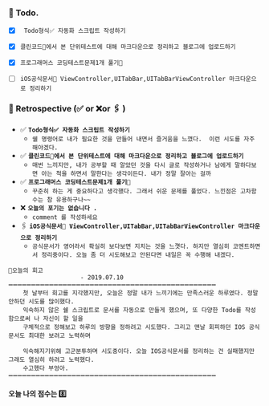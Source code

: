 ### 📌 Todo.

- [x] ` Todo형식✅ 자동화 스크립트 작성하기`
- [x] `클린코드📖에서 본 단위테스트에 대해 마크다운으로 정리하고 블로그에 업로드하기`
- [x] `프로그래머스 코딩테스트문제1개 풀기🔐 `
- [ ]  `iOS공식문서📱 ViewController,UITabBar,UITabBarViewController 마크다운으로 정리하기`


### 🧐 Retrospective (✅ or ❌or 🖇 ) 

- ✅  **`Todo형식✅ 자동화 스크립트 작성하기`**
   - `쉘 명령어로 내가 필요한 것을 만들어 내면서 즐거움을 느꼈다.  이런 시도를 자주 해야겠다.`
- ✅  **`클린코드📖에서 본 단위테스트에 대해 마크다운으로 정리하고 블로그에 업로드하기`**
   - `매번 느끼지만, 내가 공부할 때 알았던 것을 다시 글로 작성하거나 남에게 말하다보면 아는 척을 하면서 말한다는 생각이든다. 내가 정말 잘아는 걸까`
- ✅   **`프로그래머스 코딩테스트문제1개 풀기🔐`**
   - `꾸준히 하는 게 중요하다고 생각했다. 그래서 쉬운 문제를 풀었다. 느낀점은 고차함수는 참 유용하구나~~`
- ❌  **`오늘의 포기는 없습니다 .`**
   - `comment 를 작성하세요`
- 🖇  **`iOS공식문서📱 ViewController,UITabBar,UITabBarViewController 마크다운으로 정리하기`**
   - `공식문서가 영어라서 확실히 보다보면 지치는 것을 느꼇다. 하지만 열심히 코멘트하면서 정리중이다. 오늘 좀 더 시도해보고 안된다면 내일은 꼭 수행해 내겠다.`

```회고
💬오늘의 회고 
					- 2019.07.10
➖➖➖➖➖➖➖➖➖➖➖➖➖➖➖➖➖➖➖➖➖➖➖➖➖➖➖➖➖➖➖➖➖➖➖➖➖➖➖➖➖➖➖➖➖➖
	첫 날부터 회고를 지각했지만, 오늘은 정말 내가 느끼기에는 만족스러운 하루였다. 정말 안하던 시도를 많이했다.
	익숙하지 않은 쉘 스크립트로 문서를 자동으로 만들게 했으며, 또 다양한 Todo를 작성함으로써 나 자신이 할 일을 
	구체적으로 정해보고 하루의 방향을 정하려고 시도했다. 그리고 맨날 회피하던 IOS 공식문서도 최대한 보려고 노력하며

	익숙해지기위해 고군분투하며 시도중이다. 오늘 IOS공식문서를 정리하는 건 실패했지만 그래도 열심히 하려고 노력했다.
	수고했다 부엉아.
➖➖➖➖➖➖➖➖➖➖➖➖➖➖➖➖➖➖➖➖➖➖➖➖➖➖➖➖➖➖➖➖➖➖➖➖➖➖➖➖➖➖➖➖➖➖

```

####  오늘 나의 점수는  8️⃣